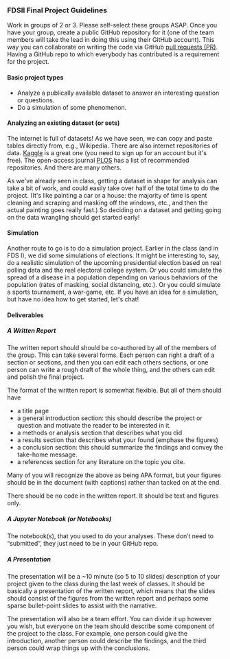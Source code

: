 ### FDSII Final Project Guidelines

Work in groups of 2 or 3. Please self-select these groups ASAP. Once you have your group, create a public GitHub repository for it (one of the team members will take the lead in doing this using their GitHub account). This way you can collaborate on writing the code via GitHub  [pull requests (PR)](https://docs.github.com/en/pull-requests/collaborating-with-pull-requests/proposing-changes-to-your-work-with-pull-requests/about-pull-requests). Having a GitHub repo to which everybody has contributed is a  requirement for the project.

#### Basic project types

* Analyze a publically available dataset to answer an interesting question or questions.
* Do a simulation of some phenomenon.

#### Analyzing an existing dataset (or sets)

The internet is full of datasets! As we have seen, we can copy and paste tables directly from, e.g., Wikipedia. There are also internet repositories of data. [Kaggle](https://www.kaggle.com/datasets) is a great one (you need to sign up for an account but it's free). The open-access journal [PLOS](https://journals.plos.org/plosone/s/recommended-repositories) has a list of recommended repositories. And there are many others.

As we've already seen in class, getting a dataset in shape for analysis can take a bit of work, and could easily take over half of the total time to do the project. (It's like painting a car or a house: the majority of time is spent cleaning and scraping and masking off the windows, etc., and then the actual painting goes really fast.) So deciding on a dataset and getting going on the data wrangling should get started early!

#### Simulation

Another route to go is to do a simulation project. Earlier in the class (and in FDS I), we did some simulations of elections. It might be interesting to, say, do a realistic simulation of the upcoming presidential election based on real polling data and the real electoral college system. Or you could simulate the spread of a disease in a population depending on various behaviors of the population (rates of masking, social distancing, etc.). Or you could simulate a sports tournament, a war-game, etc. If you have an idea for a simulation, but have no idea how to get started, let's chat!



#### Deliverables

##### A Written Report

The written report should should be co-authored by all of the members of the group. This can take several forms. Each person can right a draft of a section or sections, and then you can edit each others sections, or one person can write a rough draft of the whole thing, and the others can edit and polish the final project. 

The format of the written report is somewhat flexible. But all of them should have 

* a title page
* a general introduction section: this should describe the project or question and motivate the reader to be interested in it.
* a methods or analysis section that describes what you did
* a results section that describes what your found (emphase the figures)
* a conclusion section: this should summarize the findings and convey the take-home message.
* a references section for any literature on the topic you cite.

Many of you will recognize the above as being APA format, but your figures should be in the document (with captions) rather than tacked on at the end.

There should be no code in the written report. It should be text and figures only.

##### A Jupyter Notebook (or Notebooks)

The notebook(s), that you used to do your analyses. These don’t need to “submitted”, they just need to be in your GitHub repo.

##### A Presentation

The presentation will be a ~10 minute (so 5 to 10 slides) description of your project given to the class during the last week of classes. It should be basically a presentation of the written report, which means that the slides should consist of the figures from the written report and perhaps some sparse bullet-point slides to assist with the narrative. 

The presentation will also be a team effort. You can divide it up however you wish, but everyone on the team should describe some component of the project to the class. For example, one person could give the introduction, another person could describe the findings, and the third person could wrap things up with the conclusions. 

